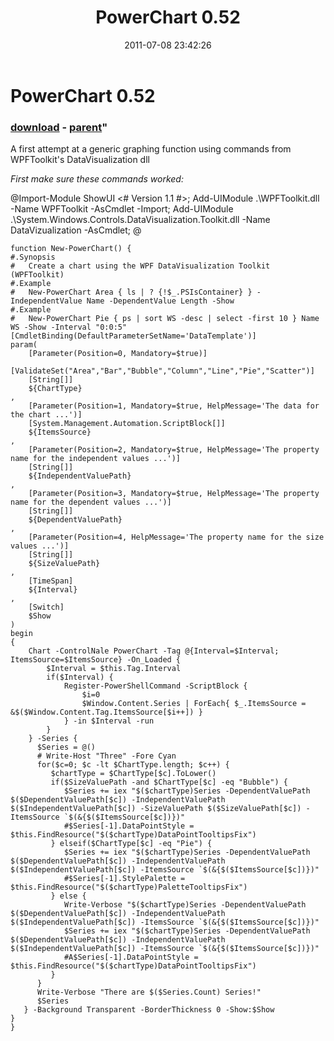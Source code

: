 ﻿---
pid:            2781
parent:         2780
children:       
poster:         Joel Bennett
title:          PowerChart 0.52
date:           2011-07-08 23:42:26
format:         posh
---

# PowerChart 0.52

### [download](2781.ps1) - [parent](2780.md)"

A first attempt at a generic graphing function using commands from WPFToolkit's DataVisualization dll

*First make sure these commands worked:*

@Import-Module ShowUI <# Version 1.1 #>; 
Add-UIModule .\WPFToolkit.dll -Name WPFToolkit -AsCmdlet -Import; 
Add-UIModule .\System.Windows.Controls.DataVisualization.Toolkit.dll -Name DataVizualization -AsCmdlet; @ 


```posh
function New-PowerChart() {
#.Synopsis
#   Create a chart using the WPF DataVisualization Toolkit (WPFToolkit)
#.Example
#   New-PowerChart Area { ls | ? {!$_.PSIsContainer} } -IndependentValue Name -DependentValue Length -Show
#.Example
#   New-PowerChart Pie { ps | sort WS -desc | select -first 10 } Name WS -Show -Interval "0:0:5"
[CmdletBinding(DefaultParameterSetName='DataTemplate')]
param(
    [Parameter(Position=0, Mandatory=$true)]
    [ValidateSet("Area","Bar","Bubble","Column","Line","Pie","Scatter")]
    [String[]]
    ${ChartType}
,
    [Parameter(Position=1, Mandatory=$true, HelpMessage='The data for the chart ...')]
    [System.Management.Automation.ScriptBlock[]]
    ${ItemsSource}
,
    [Parameter(Position=2, Mandatory=$true, HelpMessage='The property name for the independent values ...')]
    [String[]]
    ${IndependentValuePath}
,  
    [Parameter(Position=3, Mandatory=$true, HelpMessage='The property name for the dependent values ...')]
    [String[]]
    ${DependentValuePath}
,
    [Parameter(Position=4, HelpMessage='The property name for the size values ...')]
    [String[]]
    ${SizeValuePath}
,  
    [TimeSpan]    
    ${Interval}
,
    [Switch]
    $Show
)
begin
{
    Chart -ControlNale PowerChart -Tag @{Interval=$Interval; ItemsSource=$ItemsSource} -On_Loaded {
        $Interval = $this.Tag.Interval
        if($Interval) {
            Register-PowerShellCommand -ScriptBlock {     
                $i=0
                $Window.Content.Series | ForEach{ $_.ItemsSource = &$($Window.Content.Tag.ItemsSource[$i++]) }
            } -in $Interval -run
        }
    } -Series {
      $Series = @()
      # Write-Host "Three" -Fore Cyan
      for($c=0; $c -lt $ChartType.length; $c++) {
         $chartType = $ChartType[$c].ToLower()
         if($SizeValuePath -and $ChartType[$c] -eq "Bubble") {
            $Series += iex "$($chartType)Series -DependentValuePath $($DependentValuePath[$c]) -IndependentValuePath $($IndependentValuePath[$c]) -SizeValuePath $($SizeValuePath[$c]) -ItemsSource `$(&{$($ItemsSource[$c])})" 
            #$Series[-1].DataPointStyle = $this.FindResource("$($chartType)DataPointTooltipsFix")
         } elseif($ChartType[$c] -eq "Pie") {
            $Series += iex "$($chartType)Series -DependentValuePath $($DependentValuePath[$c]) -IndependentValuePath $($IndependentValuePath[$c]) -ItemsSource `$(&{$($ItemsSource[$c])})"
            #$Series[-1].StylePalette = $this.FindResource("$($chartType)PaletteTooltipsFix")
         } else {
            Write-Verbose "$($chartType)Series -DependentValuePath $($DependentValuePath[$c]) -IndependentValuePath $($IndependentValuePath[$c]) -ItemsSource `$(&{$($ItemsSource[$c])})" 
            $Series += iex "$($chartType)Series -DependentValuePath $($DependentValuePath[$c]) -IndependentValuePath $($IndependentValuePath[$c]) -ItemsSource `$(&{$($ItemsSource[$c])})" 
            #A$Series[-1].DataPointStyle = $this.FindResource("$($chartType)DataPointTooltipsFix")
         }       
      }
      Write-Verbose "There are $($Series.Count) Series!"
      $Series
   } -Background Transparent -BorderThickness 0 -Show:$Show
}
}

```
